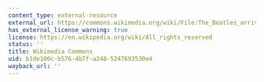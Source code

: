 ```yaml
---
content_type: external-resource
external_url: https://commons.wikimedia.org/wiki/File:The_Beatles_arrive_at_JFK_Airport.jpg
has_external_license_warning: true
license: https://en.wikipedia.org/wiki/All_rights_reserved
status: ''
title: Wikimedia Commons
uid: b1de100c-b576-4b7f-a248-5247693530e4
wayback_url: ''
---
```

